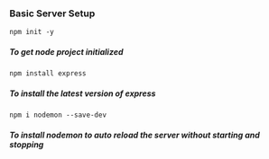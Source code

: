 ### Basic Server Setup

``` npm init -y ```

##### To get node project initialized

``` npm install express ```

##### To install the latest version of express

``` npm i nodemon --save-dev ```

##### To install nodemon to auto reload the server without starting and stopping